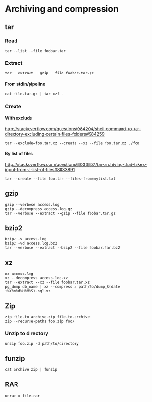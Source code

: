 # Archiving and compression

## tar

### Read

    tar --list --file foobar.tar

### Extract

    tar --extract --gzip --file foobar.tar.gz

#### From stdin/pipeline

    cat file.tar.gz | tar xzf -

### Create

#### With exclude

<http://stackoverflow.com/questions/984204/shell-command-to-tar-directory-excluding-certain-files-folders#984259>

    tar --exclude=foo.tar.xz --create --xz --file foo.tar.xz ./foo

#### By list of files

<http://stackoverflow.com/questions/8033857/tar-archiving-that-takes-input-from-a-list-of-files#8033891>

    tar --create --file foo.tar --files-from=mylist.txt

## gzip

    gzip --verbose access.log
    gzip --decompress access.log.gz
    tar --verbose --extract --gzip --file foobar.tar.gz

## bzip2

    bzip2 -v access.log
    bzip2 -vd access.log.bz2
    tar --verbose --extract --bzip2 --file foobar.tar.bz2

## xz

    xz access.log
    xz --decompress access.log.xz
    tar --extract --xz --file foobar.tar.xz
    pg_dump db_name | xz --compress > path/to/dump_$(date +%Y%m%d%H%M%S).sql.xz

## Zip

    zip file-to-archive.zip file-to-archive
    zip --recurse-paths foo.zip foo/

### Unzip to directory

    unzip foo.zip -d path/to/directory

## funzip

    cat archive.zip | funzip

## RAR

    unrar x file.rar
